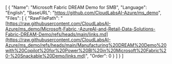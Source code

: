 [
  {
    "Name": "Microsoft Fabric DREAM Demo for SMB",
    "Language": "English",
    "BaseURL": "https://github.com/CloudLabsAI-Azure/ms_demo",
    "Files": [
      {
        "RawFilePath": "[https://raw.githubusercontent.com/CloudLabsAI-Azure/ms_demo/Microsoft-Fabric,-AzureAI-and-Retail-Data-Solutions-Fabric-DREAM-Demo/refs/heads/main/links.md](https://raw.githubusercontent.com/CloudLabsAI-Azure/ms_demo/refs/heads/main/Manufacturing%20DREAM%20Demo%20with%20Copilot%20for%20Power%20BI%20in%20Microsoft%20Fabric%20-%20Snackable%20Demo/links.md)",
        "Order": 0
      }
    ]
  }
]
